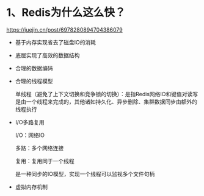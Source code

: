 # 1、Redis为什么这么快？

https://juejin.cn/post/6978280894704386079

- 基于内存实现省去了磁盘IO的消耗

- 底层实现了高效的数据结构

- 合理的数据编码

- 合理的线程模型

  单线程（避免了上下文切换和竞争锁的切换）：是指Redis网络IO和键值对读写是由一个线程来完成的，其他诸如持久化、异步删除、集群数据同步由额外的线程执行

- I/O多路复用

  I/O：网络IO

  多路：多个网络连接

  复用：复用同于一个线程

  是一种同步的IO模型，实现一个线程可以监视多个文件句柄

- 虚拟内存机制